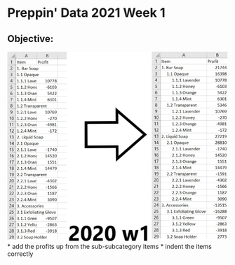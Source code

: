 

# Preppin' Data 2021 Week 1

## Objective:
<img src='2020 w1.jpg?raw=true' alt="Python code for bonus charts">
* add the profits up from the sub-subcategory items
* indent the items correctly
